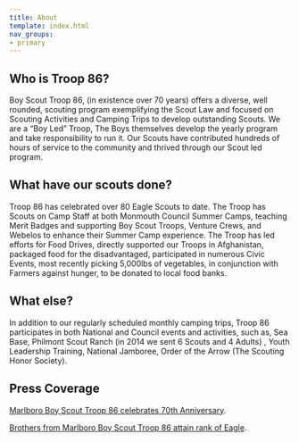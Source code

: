 ```yaml
---
title: About
template: index.html
nav_groups:
- primary
---
```

## Who is Troop 86?
Boy Scout Troop 86, (in existence over 70 years) offers a diverse, well rounded, scouting program exemplifying the Scout Law and focused on Scouting Activities and Camping Trips to develop outstanding Scouts. We are a “Boy Led” Troop, The Boys themselves develop the yearly program and take responsibility to run it.  Our Scouts have contributed hundreds of hours of service to the community and thrived through our Scout led program.  

## What have our scouts done?
Troop 86 has celebrated over 80 Eagle Scouts to date.  The Troop has Scouts on Camp Staff at both Monmouth Council Summer Camps, teaching Merit Badges and supporting Boy Scout Troops, Venture Crews, and Webelos to enhance their Summer Camp experience.  The Troop has led efforts for Food Drives, directly supported our Troops in Afghanistan, packaged food for the disadvantaged, participated in numerous Civic Events, most recently picking 5,000lbs of vegetables, in conjunction with Farmers against hunger, to be donated to local food banks.

## What else?
In addition to our regularly scheduled monthly camping trips, Troop 86 participates in both National and Council events and activities, such as, Sea Base, Philmont Scout Ranch (in 2014 we sent 6 Scouts and 4 Adults) , Youth Leadership Training, National Jamboree, Order of the Arrow (The Scouting Honor Society).  

## Press Coverage
[Marlboro Boy Scout Troop 86 celebrates 70th Anniversary](http://www.centraljersey.com/news/news_transcript/stories/marlboro-boy-scout-troop-celebrates-th-anniversary/article_62651a98-f26e-5446-93c1-8f2198c9a88d.html).

[Brothers from Marlboro Boy Scout Troop 86 attain rank of Eagle](http://www.centraljersey.com/news/news_transcript/stories/brothers-from-marlboro-boy-scout-troop-attain-rank-of-eagle/article_b53a5871-6ed3-5f22-af14-8a8621e94644.html).
